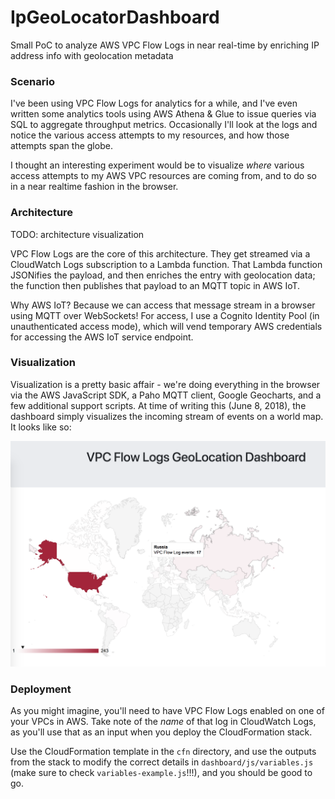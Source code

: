 # IpGeoLocatorDashboard
Small PoC to analyze AWS VPC Flow Logs in near real-time by enriching IP address info with geolocation metadata

### Scenario

I've been using VPC Flow Logs for analytics for a while, and I've even written some analytics tools using AWS Athena & Glue to issue queries via SQL to aggregate throughput metrics. Occasionally I'll look at the logs and notice the various access attempts to my resources, and how those attempts span the globe. 

I thought an interesting experiment would be to visualize *where* various access attempts to my AWS VPC resources are coming from, and to do so in a near realtime fashion in the browser.

### Architecture

TODO: architecture visualization 

VPC Flow Logs are the core of this architecture. They get streamed via a CloudWatch Logs subscription to a Lambda function. That Lambda function JSONifies the payload, and then enriches the entry with geolocation data; the function then publishes that payload to an MQTT topic in AWS IoT. 

Why AWS IoT? Because we can access that message stream in a browser using MQTT over WebSockets! For access, I use a Cognito Identity Pool (in unauthenticated access mode), which will vend temporary AWS credentials for accessing the AWS IoT service endpoint. 

### Visualization

Visualization is a pretty basic affair - we're doing everything in the browser via the AWS JavaScript SDK, a Paho MQTT client, Google Geocharts, and a few additional support scripts. At time of writing this (June 8, 2018), the dashboard simply visualizes the incoming stream of events on a world map. It looks like so: 

![Basic dashboarding](readme_assets/img/dashboard_1.PNG)

### Deployment

As you might imagine, you'll need to have VPC Flow Logs enabled on one of your VPCs in AWS. Take note of the *name* of that log in CloudWatch Logs, as you'll use that as an input when you deploy the CloudFormation stack.

Use the CloudFormation template in the `cfn` directory, and use the outputs from the stack to modify the correct details in `dashboard/js/variables.js` (make sure to check `variables-example.js`!!!), and you should be good to go. 
